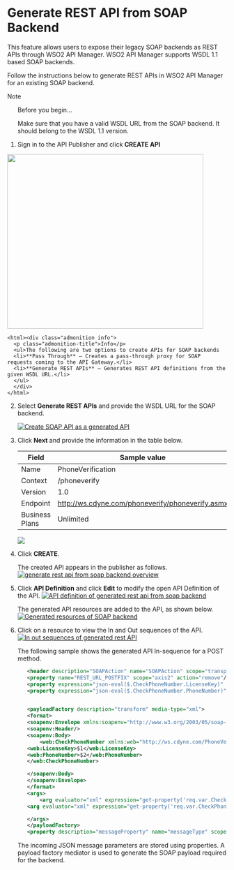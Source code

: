 # Generate REST API from SOAP Backend

This feature allows users to expose their legacy SOAP backends as REST APIs through WSO2 API Manager. 
WSO2 API Manager supports WSDL 1.1 based SOAP backends.

Follow the instructions below to generate REST APIs in WSO2 API Manager for an existing SOAP backend.

   <html><div class="admonition note">
      <p class="admonition-title">Note</p>
      <ul>Before you begin... </ul>
      <ul>Make sure that you have a valid WSDL URL from the SOAP backend. It should belong to the WSDL 1.1 version.</ul>
      </div>
    </html>

1.  Sign in to the API Publisher and click **CREATE API**
   <html>
     <img src="{{base_path}}/assets/img/learn/create-soap-api.jpg" height="400" width="450">
     </html>
 
    <html><div class="admonition info">
      <p class="admonition-title">Info</p>
      <ul>The following are two options to create APIs for SOAP backends
      <li>**Pass Through** – Creates a pass-through proxy for SOAP requests coming to the API Gateway.</li>
      <li>**Generate REST APIs** – Generates REST API definitions from the given WSDL URL.</li>
      </ul>
      </div>
    </html>

2. Select **Generate REST APIs** and provide the WSDL URL for the SOAP backend. 

      [![Create SOAP API as a generated API]({{base_path}}/assets/img/learn/create-soap-api-as-a-generated-api.jpg)]({{base_path}}/assets/img/learn/create-soap-api-as-a-generated-api.jpg)

3. Click **Next** and provide the information in the table below.

    | Field   | Sample value       |
    |---------|--------------------|
    | Name    | PhoneVerification  |
    | Context | /phoneverify       |
    | Version | 1.0                |
    | Endpoint| http://ws.cdyne.com/phoneverify/phoneverify.asmx|
    | Business Plans| Unlimited|

    [![]({{base_path}}/assets/img/learn/create-soap-api-form.jpg)]({{base_path}}/assets/img/learn/create-soap-api-form.jpg)

4. Click **CREATE**.
    
     The created API appears in the publisher as follows.
    [![generate rest api from soap backend overview]({{base_path}}/assets/img/learn/generate-rest-api-from-soap-backend-overview.jpg)]({{base_path}}/assets/img/learn/generate-rest-api-from-soap-backend-overview.jpg)

5.  Click **API Definition** and click **Edit** to modify the open API Definition of the API.
     [![API definition of generated rest api from soap backend]({{base_path}}/assets/img/learn/api-definition-of-generated-rest-api-from-soap-backend.jpg)]({{base_path}}/assets/img/learn/api-definition-of-generated-rest-api-from-soap-backend.jpg)
    
     The generated API resources are added to the API, as shown below.
     [![Generated resources of SOAP backend]({{base_path}}/assets/img/learn/generated-resources-of-soap-backend.jpg)]({{base_path}}/assets/img/learn/generated-resources-of-soap-backend.jpg)

7.  Click on a resource to view the In and Out sequences of the API.
    [![In out sequences of generated rest API]({{base_path}}/assets/img/learn/in-out-sequences-of-generated-rest-api.jpg)]({{base_path}}/assets/img/learn/in-out-sequences-of-generated-rest-api.jpg)

     The following sample shows the generated API In-sequence for a POST method.

     ``` xml
        <header description="SOAPAction" name="SOAPAction" scope="transport" value="http://ws.cdyne.com/PhoneVerify/query/CheckPhoneNumber"/>
        <property name="REST_URL_POSTFIX" scope="axis2" action="remove"/>
        <property expression="json-eval($.CheckPhoneNumber.LicenseKey)" name="req.var.CheckPhoneNumber.LicenseKey"/>
        <property expression="json-eval($.CheckPhoneNumber.PhoneNumber)" name="req.var.CheckPhoneNumber.PhoneNumber"/>


        <payloadFactory description="transform" media-type="xml">
        <format>
        <soapenv:Envelope xmlns:soapenv="http://www.w3.org/2003/05/soap-envelope" xmlns:web="http://ws.cdyne.com/PhoneVerify/query">
        <soapenv:Header/>
        <soapenv:Body>
            <web:CheckPhoneNumber xmlns:web="http://ws.cdyne.com/PhoneVerify/query">
        <web:LicenseKey>$1</web:LicenseKey>
        <web:PhoneNumber>$2</web:PhoneNumber>
        </web:CheckPhoneNumber>

        </soapenv:Body>
        </soapenv:Envelope>
        </format>
        <args>
            <arg evaluator="xml" expression="get-property('req.var.CheckPhoneNumber.LicenseKey')"/>
        <arg evaluator="xml" expression="get-property('req.var.CheckPhoneNumber.PhoneNumber')"/>

        </args>
        </payloadFactory>
        <property description="messageProperty" name="messageType" scope="axis2" type="STRING" value="application/soap+xml"/>
     ```

    The incoming JSON message parameters are stored using properties. A payload factory mediator is used to generate the SOAP payload required for the backend.


